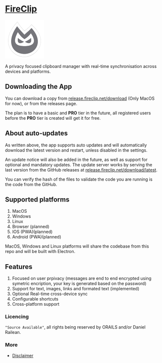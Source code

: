 # [FireClip](https://fireclip.net)

![img](src/frontend/www/icons/png/128x128.png)

A privacy focused clipboard manager with real-time synchronisation across devices and platforms.

## Downloading the App

You can download a copy from [release.fireclip.net/download](https://release.fireclip.net/download) (Only MacOS for now), or from the releases page.

The plan is to have a basic and **PRO** tier in the future, all registered users before the **PRO** tier is created will get it for free.

## About auto-updates

As written above, the app supports auto updates and will automatically download the latest version and restart, unless disabled in the settings.

An update notice will also be added in the future, as well as support for optional and mandatory updates. The update server works by serving the last version from the GitHub releases at [release.fireclip.net/download/latest](https://release.fireclip.net/download/latest).

You can verify the hash of the files to validate the code you are running is the code from the GitHub.

## Supported platforms

1. MacOS
2. Windows
3. Linux
4. Browser (planned)
5. IOS (PWA)(planned)
6. Android (PWA)(planned)

MacOS, Windows and Linux platforms will share the codebase from this repo and will be built with Electron.

## Features

1. Focused on user prpivacy (messages are end to end encrypted using symetric encription, your key is generated based on the password)
2. Support for text, images, links and formated text (implemented)
3. Optional Real-time cross-device sync
4. Configurable shortcuts
5. Cross-platform support

### Licencing

`"Source Available"`, all rights being reserved by ORAILS and/or Daniel Railean.

### More

- [Disclaimer](./disclaimer.md)
